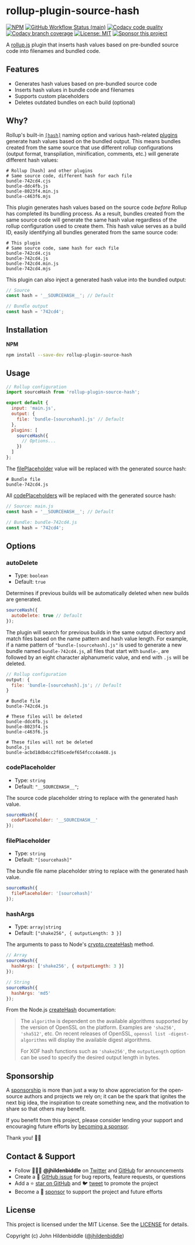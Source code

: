 # rollup-plugin-source-hash

[![NPM](https://img.shields.io/npm/v/rollup-plugin-source-hash.svg?style=flat-square)](https://www.npmjs.com/package/rollup-plugin-source-hash)
[![GitHub Workflow Status (main)](https://img.shields.io/github/actions/workflow/status/jhildenbiddle/rollup-plugin-source-hash/test.yml?branch=main&label=checks&style=flat-square)](https://github.com/jhildenbiddle/rollup-plugin-source-hash/actions?query=branch%3Amain+)
[![Codacy code quality](https://img.shields.io/codacy/grade/d3ea7fdae22f46fe855d5c2435b03e2a/main?style=flat-square)](https://app.codacy.com/gh/jhildenbiddle/rollup-plugin-source-hash/dashboard?branch=main)
[![Codacy branch coverage](https://img.shields.io/codacy/coverage/d3ea7fdae22f46fe855d5c2435b03e2a/main?style=flat-square)](https://app.codacy.com/gh/jhildenbiddle/rollup-plugin-source-hash/dashboard?branch=main)
[![License: MIT](https://img.shields.io/badge/License-MIT-yellow.svg?style=flat-square)](https://github.com/jhildenbiddle/rollup-plugin-source-hash/blob/main/LICENSE)
[![Sponsor this project](https://img.shields.io/static/v1?style=flat-square&label=Sponsor&message=%E2%9D%A4&logo=GitHub&color=%23fe8e86)](https://github.com/sponsors/jhildenbiddle)

A [rollup.js](https://rollupjs.org) plugin that inserts hash values based on pre-bundled source code into filenames and bundled code.

## Features

- Generates hash values based on pre-bundled source code
- Inserts hash values in bundle code and filenames
- Supports custom placeholders
- Deletes outdated bundles on each build (optional)

## Why?

Rollup's built-in [`[hash]`](https://rollupjs.org/configuration-options/#output-entryfilenames) naming option and various hash-related [plugins](https://github.com/phamann/rollup-plugin-hash) generate hash values based on the bundled output. This means bundles created from the same source that use different rollup configurations (output format, transpilation, minification, comments, etc.) will generate different hash values:

```shell
# Rollup [hash] and other plugins
# Same source code, different hash for each file
bundle-742cd4.cjs
bundle-ddc4fb.js
bundle-8023f4.min.js
bundle-c463f6.mjs
```

This plugin generates hash values based on the source code _before_ Rollup has completed its bundling process. As a result, bundles created from the same source code will generate the same hash value regardless of the rollup configuration used to create them. This hash value serves as a build ID, easily identifying all bundles generated from the same source code:

```shell
# This plugin
# Same source code, same hash for each file
bundle-742cd4.cjs
bundle-742cd4.js
bundle-742cd4.min.js
bundle-742cd4.mjs
```

This plugin can also inject a generated hash value into the bundled output:

```js
// Source
const hash = '__SOURCEHASH__'; // Default
```

```js
// Bundle output
const hash = '742cd4';
```

## Installation

**NPM**

```bash
npm install --save-dev rollup-plugin-source-hash
```

## Usage

```js
// Rollup configuration
import sourceHash from 'rollup-plugin-source-hash';

export default {
  input: 'main.js',
  output: {
    file: 'bundle-[sourcehash].js' // Default
  },
  plugins: [
    sourceHash({
      // Options...
    })
  ]
};
```

The [filePlaceholder](#fileplaceholder) value will be replaced with the generated source hash:

```shell
# Bundle file
bundle-742cd4.js
```

All [codePlaceholders](#codeplaceholder) will be replaced with the generated source hash:

```js
// Source: main.js
const hash = '__SOURCEHASH__'; // Default
```

```js
// Bundle: bundle-742cd4.js
const hash = '742cd4';
```

## Options

### autoDelete

- Type: `boolean`
- Default: `true`

Determines if previous builds will be automatically deleted when new builds are generated.

```js
sourceHash({
  autoDelete: true // Default
});
```

The plugin will search for previous builds in the same output directory and match files based on the name pattern and hash value length. For example, if a name pattern of `"bundle-[sourcehash].js"` is used to generate a new bundle named `bundle-742cd4.js`, all files that start with `bundle-`, are followed by an eight character alphanumeric value, and end with `.js` will be deleted.

```js
// Rollup configuration
output: {
  file: 'bundle-[sourcehash].js'; // Default
}
```

```shell
# Bundle file
bundle-742cd4.js
```

```shell
# These files will be deleted
bundle-ddc4fb.js
bundle-8023f4.js
bundle-c463f6.js

# These files will not be deleted
bundle.js
bundle-acbd18db4cc2f85cedef654fccc4a4d8.js
```

### codePlaceholder

- Type: `string`
- Default: `"__SOURCEHASH__"`;

The source code placeholder string to replace with the generated hash value.

```js
sourceHash({
  codePlaceholder: '__SOURCEHASH__'
});
```

### filePlaceholder

- Type: `string`
- Default: `"[sourcehash]"`

The bundle file name placeholder string to replace with the generated hash value.

```js
sourceHash({
  filePlaceholder: '[sourcehash]'
});
```

### hashArgs

- Type: `array|string`
- Default: `["shake256", { outputLength: 3 }]`

The arguments to pass to Node's [crypto.createHash](https://nodejs.org/api/crypto.html#cryptocreatehashalgorithm-options) method.

```js
// Array
sourceHash({
  hashArgs: ['shake256', { outputLength: 3 }]
});

// String
sourceHash({
  hashArgs: 'md5'
});
```

From the Node.js [createHash](https://nodejs.org/api/crypto.html#cryptocreatehashalgorithm-options) documentation:

> The `algorithm` is dependent on the available algorithms supported by the version of OpenSSL on the platform. Examples are `'sha256'`, `'sha512'`, etc. On recent releases of OpenSSL, `openssl list -digest-algorithms` will display the available digest algorithms.
>
> For XOF hash functions such as `'shake256'`, the `outputLength` option can be used to specify the desired output length in bytes.

## Sponsorship

A [sponsorship](https://github.com/sponsors/jhildenbiddle) is more than just a way to show appreciation for the open-source authors and projects we rely on; it can be the spark that ignites the next big idea, the inspiration to create something new, and the motivation to share so that others may benefit.

If you benefit from this project, please consider lending your support and encouraging future efforts by [becoming a sponsor](https://github.com/sponsors/jhildenbiddle).

Thank you! 🙏🏻

## Contact & Support

- Follow 👨🏻‍💻 **@jhildenbiddle** on [Twitter](https://twitter.com/jhildenbiddle) and [GitHub](https://github.com/jhildenbiddle) for announcements
- Create a 💬 [GitHub issue](https://github.com/jhildenbiddle/rollup-plugin-source-hash/issues) for bug reports, feature requests, or questions
- Add a ⭐️ [star on GitHub](https://github.com/jhildenbiddle/rollup-plugin-source-hash) and 🐦 [tweet](https://twitter.com/intent/tweet?url=https%3A%2F%2Fgithub.com%2Fjhildenbiddle%2Frollup-plugin-source-hash&hashtags=css,developers,frontend,javascript) to promote the project
- Become a 💖 [sponsor](https://github.com/sponsors/jhildenbiddle) to support the project and future efforts

## License

This project is licensed under the MIT License. See the [LICENSE](https://github.com/jhildenbiddle/rollup-plugin-source-hash/blob/main/LICENSE) for details.

Copyright (c) John Hildenbiddle ([@jhildenbiddle](https://twitter.com/jhildenbiddle))
